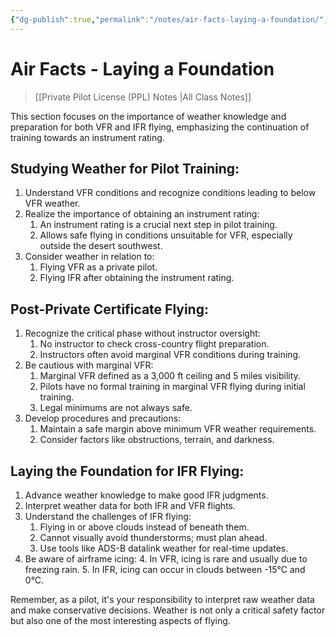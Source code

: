 ```yaml
---
{"dg-publish":true,"permalink":"/notes/air-facts-laying-a-foundation/","title":"Air Facts - Laying a Foundation","tags":["aviation","classnotes"]}
---
```



# Air Facts - Laying a Foundation
> [[Private Pilot License (PPL) Notes \|All Class Notes]]

This section focuses on the importance of weather knowledge and preparation for both VFR and IFR flying, emphasizing the continuation of training towards an instrument rating.

## Studying Weather for Pilot Training:

1. Understand VFR conditions and recognize conditions leading to below VFR weather.
2. Realize the importance of obtaining an instrument rating:
    1. An instrument rating is a crucial next step in pilot training.
    2. Allows safe flying in conditions unsuitable for VFR, especially outside the desert southwest.
3. Consider weather in relation to:
    1. Flying VFR as a private pilot.
    2. Flying IFR after obtaining the instrument rating.

## Post-Private Certificate Flying:

1. Recognize the critical phase without instructor oversight:
    1. No instructor to check cross-country flight preparation.
    2. Instructors often avoid marginal VFR conditions during training.
2. Be cautious with marginal VFR:
    1. Marginal VFR defined as a 3,000 ft ceiling and 5 miles visibility.
    2. Pilots have no formal training in marginal VFR flying during initial training.
    3. Legal minimums are not always safe.
3. Develop procedures and precautions:
    1. Maintain a safe margin above minimum VFR weather requirements.
    2. Consider factors like obstructions, terrain, and darkness.

## Laying the Foundation for IFR Flying:

1. Advance weather knowledge to make good IFR judgments.
2. Interpret weather data for both IFR and VFR flights.
3. Understand the challenges of IFR flying:
    1. Flying in or above clouds instead of beneath them.
    2. Cannot visually avoid thunderstorms; must plan ahead.
    3. Use tools like ADS-B datalink weather for real-time updates.
4. Be aware of airframe icing:
    4. In VFR, icing is rare and usually due to freezing rain.
    5. In IFR, icing can occur in clouds between -15°C and 0°C.

Remember, as a pilot, it's your responsibility to interpret raw weather data and make conservative decisions. Weather is not only a critical safety factor but also one of the most interesting aspects of flying.
